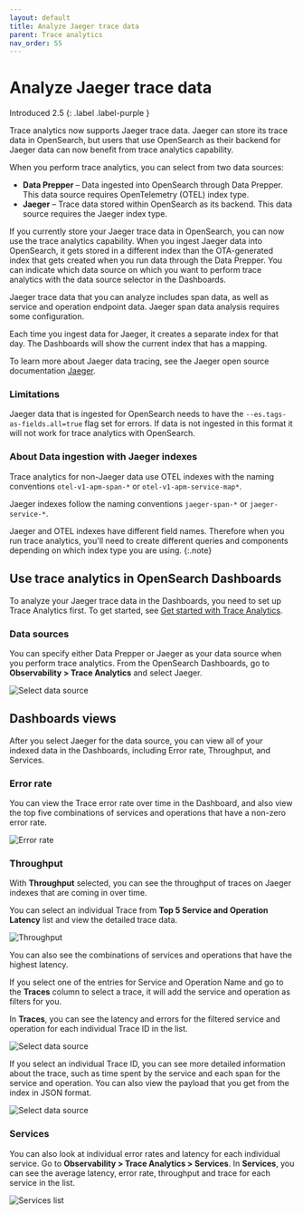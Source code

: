```yaml
---
layout: default
title: Analyze Jaeger trace data 
parent: Trace analytics
nav_order: 55
---
```


# Analyze Jaeger trace data

Introduced 2.5
{: .label .label-purple }

Trace analytics now supports Jaeger trace data. Jaeger can store its trace data in OpenSearch, but users that use OpenSearch as their backend for Jaeger data can now benefit from trace analytics capability.

When you perform trace analytics, you can select from two data sources:

- **Data Prepper** – Data ingested into OpenSearch through Data Prepper. This data source requires OpenTelemetry (OTEL) index type.
- **Jaeger** – Trace data stored within OpenSearch as its backend. This data source requires the Jaeger index type.

If you currently store your Jaeger trace data in OpenSearch, you can now use the trace analytics capability. When you ingest Jaeger data into OpenSearch, it gets stored in a different index than the OTA-generated index that gets created when you run data through the Data Prepper. You can indicate which data source on which you want to perform trace analytics with the data source selector in the Dashboards.

Jaeger trace data that you can analyze includes span data, as well as service and operation endpoint data. Jaeger span data analysis requires some configuration. 

Each time you ingest data for Jaeger, it creates a separate index for that day. The Dashboards will show the current index that has a mapping.

To learn more about Jaeger data tracing, see the Jaeger open source documentation [Jaeger](https://www.jaegertracing.io/).

<!-- need more details from engineer or PM for how they would be able to switch from different indexes to display in the Dashboards Data selector menu.-->
### Limitations

Jaeger data that is ingested for OpenSearch needs to have the `--es.tags-as-fields.all=true` flag set for errors. If data is not ingested in this format it will not work for trace analytics with OpenSearch.
### About Data ingestion with Jaeger indexes

Trace analytics for non-Jaeger data use OTEL indexes with the naming conventions `otel-v1-apm-span-*` or `otel-v1-apm-service-map*`.

Jaeger indexes follow the naming conventions `jaeger-span-*` or `jaeger-service-*`.

Jaeger and OTEL indexes have different field names. Therefore when you run trace analytics, you'll need to create different queries and components depending on which index type you are using.
{:.note}

<!-- Need info to confirm usage of query or aggregations on nested objects. can they also enable them with --es.tags-as-fields.all=true ?
-->
## Use trace analytics in OpenSearch Dashboards

To analyze your Jaeger trace data in the Dashboards, you need to set up Trace Analytics first. To get started, see [Get started with Trace Analytics]({{site.url}}{{site.baseurl}}/observability-plugin/trace/get-started/).

### Data sources

You can specify either Data Prepper or Jaeger as your data source when you perform trace analytics.
From the OpenSearch Dashboards, go to **Observability > Trace Analytics** and select Jaeger.

![Select data source]({{site.url}}{{site.baseurl}}/images/trace-analytics/select-data.png)

## Dashboards views

After you select Jaeger for the data source, you can view all of your indexed data in the Dashboards, including Error rate, Throughput, and Services.
### Error rate

You can view the Trace error rate over time in the Dashboard, and also view the top five combinations of services and operations that have a non-zero error rate.

![Error rate]({{site.url}}{{site.baseurl}}/images/trace-analytics/error-rate.png)

### Throughput

With **Throughput** selected, you can see the throughput of traces on Jaeger indexes that are coming in over time.

You can select an individual Trace from **Top 5 Service and Operation Latency** list and view the detailed trace data.

![Throughput]({{site.url}}{{site.baseurl}}/images/trace-analytics/throughput.png)

You can also see the combinations of services and operations that have the highest latency.

If you select one of the entries for Service and Operation Name and go to the **Traces** column to select a trace, it will add the service and operation as filters for you.

In **Traces**, you can see the latency and errors for the filtered service and operation for each individual Trace ID in the list. 

![Select data source]({{site.url}}{{site.baseurl}}/images/trace-analytics/service-trace-data.png)

If you select an individual Trace ID, you can see more detailed information about the trace, such as time spent by the service and each span for the service and operation. You can also view the payload that you get from the index in JSON format.

![Select data source]({{site.url}}{{site.baseurl}}/images/trace-analytics/trace-details.png)

### Services

You can also look at individual error rates and latency for each individual service. Go to **Observability > Trace Analytics > Services**. In **Services**, you can see the average latency, error rate, throughput and trace for each service in the list.

![Services list]({{site.url}}{{site.baseurl}}/images/trace-analytics/services-jaeger.png)
